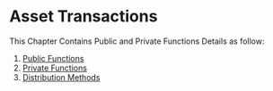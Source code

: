 # Asset Transactions

This Chapter Contains Public and Private Functions Details as follow:

1. [Public Functions](/en/waves-node/node-api/asset-transactions/public-functions)
2. [Private Functions](/en/waves-node/node-api/asset-transactions/private-functions)
3. [Distribution Methods](/en/waves-node/node-api/asset-transactions/distribution-methods)




